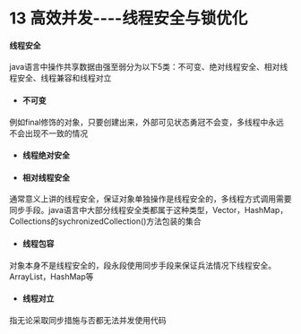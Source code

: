 # 13 高效并发----线程安全与锁优化

#### 线程安全

java语言中操作共享数据由强至弱分为以下5类：不可变、绝对线程安全、相对线程安全、线程兼容和线程对立

* #### 不可变

例如final修饰的对象，只要创建出来，外部可见状态勇冠不会变，多线程中永远不会出现不一致的情况

* #### 线程绝对安全

* #### 相对线程安全

通常意义上讲的线程安全，保证对象单独操作是线程安全的，多线程方式调用需要同步手段。java语言中大部分线程安全类都属于这种类型，Vector，HashMap，Collections的sychronizedCollection()方法包装的集合

* #### 线程包容

对象本身不是线程安全的，段永段使用同步手段来保证兵法情况下线程安全。ArrayList，HashMap等

* #### 线程对立

指无论采取同步措施与否都无法并发使用代码